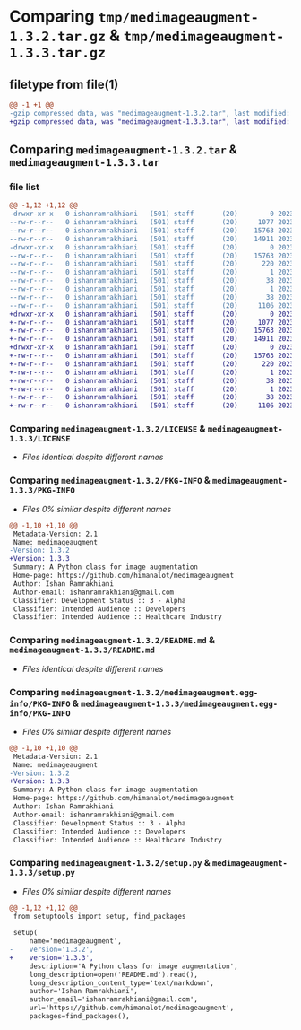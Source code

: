 # Comparing `tmp/medimageaugment-1.3.2.tar.gz` & `tmp/medimageaugment-1.3.3.tar.gz`

## filetype from file(1)

```diff
@@ -1 +1 @@
-gzip compressed data, was "medimageaugment-1.3.2.tar", last modified: Sat Jul 22 21:19:50 2023, max compression
+gzip compressed data, was "medimageaugment-1.3.3.tar", last modified: Sat Jul 22 21:34:55 2023, max compression
```

## Comparing `medimageaugment-1.3.2.tar` & `medimageaugment-1.3.3.tar`

### file list

```diff
@@ -1,12 +1,12 @@
-drwxr-xr-x   0 ishanramrakhiani   (501) staff       (20)        0 2023-07-22 21:19:50.684518 medimageaugment-1.3.2/
--rw-r--r--   0 ishanramrakhiani   (501) staff       (20)     1077 2023-07-22 07:27:55.000000 medimageaugment-1.3.2/LICENSE
--rw-r--r--   0 ishanramrakhiani   (501) staff       (20)    15763 2023-07-22 21:19:50.682726 medimageaugment-1.3.2/PKG-INFO
--rw-r--r--   0 ishanramrakhiani   (501) staff       (20)    14911 2023-07-22 07:27:59.000000 medimageaugment-1.3.2/README.md
-drwxr-xr-x   0 ishanramrakhiani   (501) staff       (20)        0 2023-07-22 21:19:50.681297 medimageaugment-1.3.2/medimageaugment.egg-info/
--rw-r--r--   0 ishanramrakhiani   (501) staff       (20)    15763 2023-07-22 21:19:50.000000 medimageaugment-1.3.2/medimageaugment.egg-info/PKG-INFO
--rw-r--r--   0 ishanramrakhiani   (501) staff       (20)      220 2023-07-22 21:19:50.000000 medimageaugment-1.3.2/medimageaugment.egg-info/SOURCES.txt
--rw-r--r--   0 ishanramrakhiani   (501) staff       (20)        1 2023-07-22 21:19:50.000000 medimageaugment-1.3.2/medimageaugment.egg-info/dependency_links.txt
--rw-r--r--   0 ishanramrakhiani   (501) staff       (20)       38 2023-07-22 21:19:50.000000 medimageaugment-1.3.2/medimageaugment.egg-info/requires.txt
--rw-r--r--   0 ishanramrakhiani   (501) staff       (20)        1 2023-07-22 21:19:50.000000 medimageaugment-1.3.2/medimageaugment.egg-info/top_level.txt
--rw-r--r--   0 ishanramrakhiani   (501) staff       (20)       38 2023-07-22 21:19:50.685076 medimageaugment-1.3.2/setup.cfg
--rw-r--r--   0 ishanramrakhiani   (501) staff       (20)     1106 2023-07-22 21:19:46.000000 medimageaugment-1.3.2/setup.py
+drwxr-xr-x   0 ishanramrakhiani   (501) staff       (20)        0 2023-07-22 21:34:55.329869 medimageaugment-1.3.3/
+-rw-r--r--   0 ishanramrakhiani   (501) staff       (20)     1077 2023-07-22 07:27:55.000000 medimageaugment-1.3.3/LICENSE
+-rw-r--r--   0 ishanramrakhiani   (501) staff       (20)    15763 2023-07-22 21:34:55.329015 medimageaugment-1.3.3/PKG-INFO
+-rw-r--r--   0 ishanramrakhiani   (501) staff       (20)    14911 2023-07-22 07:27:59.000000 medimageaugment-1.3.3/README.md
+drwxr-xr-x   0 ishanramrakhiani   (501) staff       (20)        0 2023-07-22 21:34:55.327683 medimageaugment-1.3.3/medimageaugment.egg-info/
+-rw-r--r--   0 ishanramrakhiani   (501) staff       (20)    15763 2023-07-22 21:34:55.000000 medimageaugment-1.3.3/medimageaugment.egg-info/PKG-INFO
+-rw-r--r--   0 ishanramrakhiani   (501) staff       (20)      220 2023-07-22 21:34:55.000000 medimageaugment-1.3.3/medimageaugment.egg-info/SOURCES.txt
+-rw-r--r--   0 ishanramrakhiani   (501) staff       (20)        1 2023-07-22 21:34:55.000000 medimageaugment-1.3.3/medimageaugment.egg-info/dependency_links.txt
+-rw-r--r--   0 ishanramrakhiani   (501) staff       (20)       38 2023-07-22 21:34:55.000000 medimageaugment-1.3.3/medimageaugment.egg-info/requires.txt
+-rw-r--r--   0 ishanramrakhiani   (501) staff       (20)        1 2023-07-22 21:34:55.000000 medimageaugment-1.3.3/medimageaugment.egg-info/top_level.txt
+-rw-r--r--   0 ishanramrakhiani   (501) staff       (20)       38 2023-07-22 21:34:55.331426 medimageaugment-1.3.3/setup.cfg
+-rw-r--r--   0 ishanramrakhiani   (501) staff       (20)     1106 2023-07-22 21:34:50.000000 medimageaugment-1.3.3/setup.py
```

### Comparing `medimageaugment-1.3.2/LICENSE` & `medimageaugment-1.3.3/LICENSE`

 * *Files identical despite different names*

### Comparing `medimageaugment-1.3.2/PKG-INFO` & `medimageaugment-1.3.3/PKG-INFO`

 * *Files 0% similar despite different names*

```diff
@@ -1,10 +1,10 @@
 Metadata-Version: 2.1
 Name: medimageaugment
-Version: 1.3.2
+Version: 1.3.3
 Summary: A Python class for image augmentation
 Home-page: https://github.com/himanalot/medimageaugment
 Author: Ishan Ramrakhiani
 Author-email: ishanramrakhiani@gmail.com
 Classifier: Development Status :: 3 - Alpha
 Classifier: Intended Audience :: Developers
 Classifier: Intended Audience :: Healthcare Industry
```

### Comparing `medimageaugment-1.3.2/README.md` & `medimageaugment-1.3.3/README.md`

 * *Files identical despite different names*

### Comparing `medimageaugment-1.3.2/medimageaugment.egg-info/PKG-INFO` & `medimageaugment-1.3.3/medimageaugment.egg-info/PKG-INFO`

 * *Files 0% similar despite different names*

```diff
@@ -1,10 +1,10 @@
 Metadata-Version: 2.1
 Name: medimageaugment
-Version: 1.3.2
+Version: 1.3.3
 Summary: A Python class for image augmentation
 Home-page: https://github.com/himanalot/medimageaugment
 Author: Ishan Ramrakhiani
 Author-email: ishanramrakhiani@gmail.com
 Classifier: Development Status :: 3 - Alpha
 Classifier: Intended Audience :: Developers
 Classifier: Intended Audience :: Healthcare Industry
```

### Comparing `medimageaugment-1.3.2/setup.py` & `medimageaugment-1.3.3/setup.py`

 * *Files 0% similar despite different names*

```diff
@@ -1,12 +1,12 @@
 from setuptools import setup, find_packages
 
 setup(
     name='medimageaugment',
-    version='1.3.2',
+    version='1.3.3',
     description='A Python class for image augmentation',
     long_description=open('README.md').read(),
     long_description_content_type='text/markdown',
     author='Ishan Ramrakhiani',
     author_email='ishanramrakhiani@gmail.com',
     url='https://github.com/himanalot/medimageaugment',
     packages=find_packages(),
```

